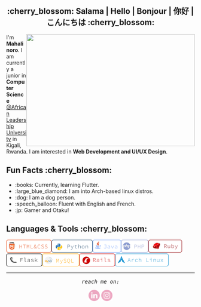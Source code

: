 <h2 align="center">:cherry_blossom: Salama | Hello | Bonjour | 你好 | こんにちは :cherry_blossom:</h2>

<img align='right' height=300 width=450 src="https://wallpapercave.com/wp/wp5055500.gif">
<p>I'm <strong>Mahalinoro</strong>. I am currently a junior in <strong>Computer Science</strong> <a href="https://www.alueducation.com/">@African Leadership University</a> in Kigali, Rwanda. I am interested in <strong>Web Development and UI/UX Design</strong>.</p>

<h2>Fun Facts :cherry_blossom:</h2>
<ul>
  <li>:books: Currently, learning Flutter.</li>
  <li>:large_blue_diamond: I am into Arch-based linux distros.</li>
  <li>:dog: I am a dog person. </li>
  <li>:speech_balloon: Fluent with English and French. </li>
  <li>:jp: Gamer and Otaku! </li>
</ul>
<h2>Languages & Tools :cherry_blossom:</h2>
<img align="left" src="https://github.com/Mahalinoro/Mahalinoro/blob/master/assets/html%26css.png"> 
<img align="left" src="https://github.com/Mahalinoro/Mahalinoro/blob/master/assets/python.png">
<img align="left" src="https://github.com/Mahalinoro/Mahalinoro/blob/master/assets/jv.png">
<img align="left" src="https://github.com/Mahalinoro/Mahalinoro/blob/master/assets/php.png">
<img src="https://github.com/Mahalinoro/Mahalinoro/blob/master/assets/ruby.png">

<img align="left" src="https://github.com/Mahalinoro/Mahalinoro/blob/master/assets/flask.png">
<img align="left" src="https://github.com/Mahalinoro/Mahalinoro/blob/master/assets/sql.png">
<img align="left" src="https://github.com/Mahalinoro/Mahalinoro/blob/master/assets/rails.png">
<img src="https://github.com/Mahalinoro/Mahalinoro/blob/master/assets/archlinux.png">

<hr></hr>      
<p align=center>
  <samp align=center><i>reach me on:</i></samp>
</p>

<p align=center>
  <a href="https://www.linkedin.com/in/mahalinoro-razafimanjato-568b19171/"><img margin-right=20 height=30 width=30 src="https://github.com/Mahalinoro/Mahalinoro/blob/master/assets/linkedin.png"></a>
  <a href="https://www.instagram.com/m_a_h_a_l_y/"><img height=30 width=30 src="https://github.com/Mahalinoro/Mahalinoro/blob/master/assets/instagram.png"></a>
</p>
